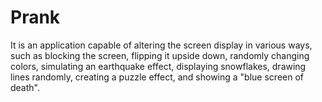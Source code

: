 # Prank
It is an application capable of altering the screen display in various ways, such as blocking the screen, flipping it upside down, randomly changing colors, simulating an earthquake effect, displaying snowflakes, drawing lines randomly, creating a puzzle effect, and showing a "blue screen of death".
